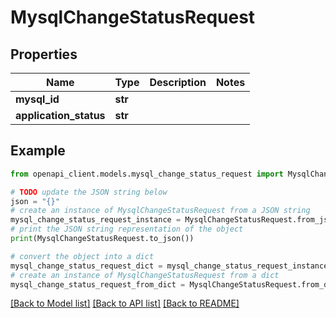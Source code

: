 # MysqlChangeStatusRequest


## Properties

Name | Type | Description | Notes
------------ | ------------- | ------------- | -------------
**mysql_id** | **str** |  | 
**application_status** | **str** |  | 

## Example

```python
from openapi_client.models.mysql_change_status_request import MysqlChangeStatusRequest

# TODO update the JSON string below
json = "{}"
# create an instance of MysqlChangeStatusRequest from a JSON string
mysql_change_status_request_instance = MysqlChangeStatusRequest.from_json(json)
# print the JSON string representation of the object
print(MysqlChangeStatusRequest.to_json())

# convert the object into a dict
mysql_change_status_request_dict = mysql_change_status_request_instance.to_dict()
# create an instance of MysqlChangeStatusRequest from a dict
mysql_change_status_request_from_dict = MysqlChangeStatusRequest.from_dict(mysql_change_status_request_dict)
```
[[Back to Model list]](../README.md#documentation-for-models) [[Back to API list]](../README.md#documentation-for-api-endpoints) [[Back to README]](../README.md)


